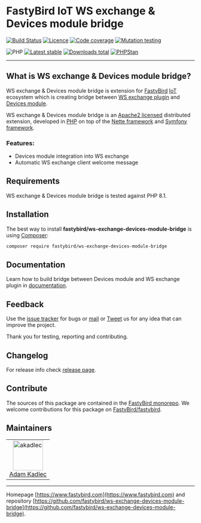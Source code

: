 # FastyBird IoT WS exchange & Devices module bridge

[![Build Status](https://badgen.net/github/checks/FastyBird/ws-exchange-devices-module-birdge/main?cache=300&style=flast-square)](https://github.com/FastyBird/ws-exchange-devices-module-birdge/actions)
[![Licence](https://badgen.net/github/license/FastyBird/ws-exchange-devices-module?cache=300&style=flast-square)](https://github.com/FastyBird/ws-exchange-devices-module-birdge/blob/main/LICENSE.md)
[![Code coverage](https://badgen.net/coveralls/c/github/FastyBird/ws-exchange-devices-module?cache=300&style=flast-square)](https://coveralls.io/r/FastyBird/ws-exchange-devices-module)
[![Mutation testing](https://img.shields.io/endpoint?style=flat-square&url=https%3A%2F%2Fbadge-api.stryker-mutator.io%2Fgithub.com%2FFastyBird%2Fws-exchange-devices-module%2Fmain)](https://dashboard.stryker-mutator.io/reports/github.com/FastyBird/ws-exchange-devices-module-birdge/main)

![PHP](https://badgen.net/packagist/php/FastyBird/ws-exchange-devices-module?cache=300&style=flast-square)
[![Latest stable](https://badgen.net/packagist/v/FastyBird/ws-exchange-devices-module-birdge/latest?cache=300&style=flast-square)](https://packagist.org/packages/FastyBird/ws-exchange-devices-module)
[![Downloads total](https://badgen.net/packagist/dt/FastyBird/ws-exchange-devices-module?cache=300&style=flast-square)](https://packagist.org/packages/FastyBird/ws-exchange-devices-module)
[![PHPStan](https://img.shields.io/badge/PHPStan-enabled-brightgreen.svg?style=flat-square)](https://github.com/phpstan/phpstan)

***

## What is WS exchange & Devices module bridge?

WS exchange & Devices module bridge is extension for [FastyBird](https://www.fastybird.com) [IoT](https://en.wikipedia.org/wiki/Internet_of_things) ecosystem
which is creating bridge between [WS exchange plugin](https://github.com/FastyBird/ws-exchange-plugin) and [Devices module](https://github.com/FastyBird/devices-module).

WS exchange & Devices module bridge is an [Apache2 licensed](http://www.apache.org/licenses/LICENSE-2.0) distributed extension, developed
in [PHP](https://www.php.net) on top of the [Nette framework](https://nette.org) and [Symfony framework](https://symfony.com).

### Features:

- Devices module integration into WS exchange
- Automatic WS exchange client welcome message

## Requirements

WS exchange & Devices module bridge is tested against PHP 8.1.

## Installation

The best way to install **fastybird/ws-exchange-devices-module-bridge** is using [Composer](http://getcomposer.org/):

```sh
composer require fastybird/ws-exchange-devices-module-bridge
```

## Documentation

Learn how to build bridge between Devices module and WS exchange plugin
in [documentation](https://github.com/FastyBird/ws-exchange-devices-module-birdge/blob/main/docs/index.md).

## Feedback

Use the [issue tracker](https://github.com/FastyBird/fastybird/issues) for bugs
or [mail](mailto:code@fastybird.com) or [Tweet](https://twitter.com/fastybird) us for any idea that can improve the
project.

Thank you for testing, reporting and contributing.

## Changelog

For release info check [release page](https://github.com/FastyBird/fastybird/releases).

## Contribute

The sources of this package are contained in the [FastyBird monorepo](https://github.com/FastyBird/fastybird). We welcome contributions for this package on [FastyBird/fastybird](https://github.com/FastyBird/).

## Maintainers

<table>
	<tbody>
		<tr>
			<td align="center">
				<a href="https://github.com/akadlec">
					<img alt="akadlec" width="80" height="80" src="https://avatars3.githubusercontent.com/u/1866672?s=460&amp;v=4" />
				</a>
				<br>
				<a href="https://github.com/akadlec">Adam Kadlec</a>
			</td>
		</tr>
	</tbody>
</table>

***
Homepage [https://www.fastybird.com](https://www.fastybird.com) and
repository [https://github.com/fastybird/ws-exchange-devices-module-bridge](https://github.com/fastybird/ws-exchange-devices-module-bridge).
